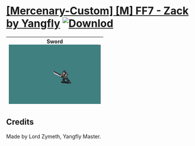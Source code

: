 # [\[Mercenary-Custom\] \[M\] FF7 - Zack by Yangfly](./) [![Downlod](https://img.shields.io/badge/Download--red?style=social&logo=github)](https://minhaskamal.github.io/DownGit/#/home?url=https://github.com/Klokinator/FE-Repo/tree/main/Battle%20Animations%2FInfantry%20-%20(Swd)%20Mercenaries%20and%20Heroes%2F%5BMercenary-Custom%5D%20%5BM%5D%20FF7%20-%20Zack%20by%20Yangfly)

| <b>Sword</b><br/><img alt="Sword animation" src="./1.%20Sword/Sword.gif"/> |
| :---: |

## Credits

Made by Lord Zymeth, Yangfly Master.

